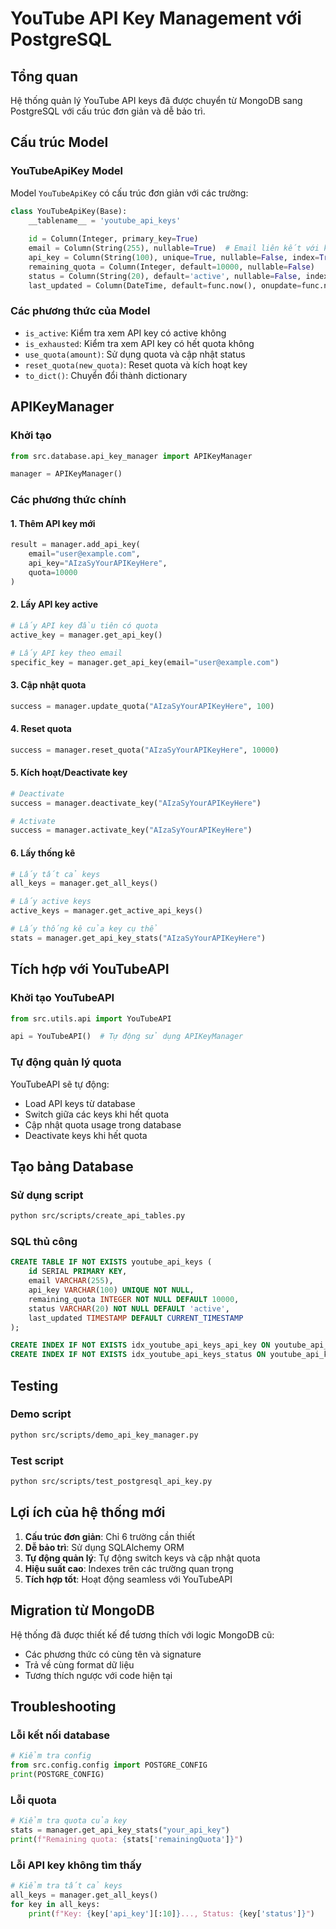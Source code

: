 # YouTube API Key Management với PostgreSQL

## Tổng quan

Hệ thống quản lý YouTube API keys đã được chuyển từ MongoDB sang PostgreSQL với cấu trúc đơn giản và dễ bảo trì.

## Cấu trúc Model

### YouTubeApiKey Model

Model `YouTubeApiKey` có cấu trúc đơn giản với các trường:

```python
class YouTubeApiKey(Base):
    __tablename__ = 'youtube_api_keys'
    
    id = Column(Integer, primary_key=True)
    email = Column(String(255), nullable=True)  # Email liên kết với key
    api_key = Column(String(100), unique=True, nullable=False, index=True)
    remaining_quota = Column(Integer, default=10000, nullable=False)
    status = Column(String(20), default='active', nullable=False, index=True)  # 'active' hoặc 'unactive'
    last_updated = Column(DateTime, default=func.now(), onupdate=func.now(), nullable=False)
```

### Các phương thức của Model

- `is_active`: Kiểm tra xem API key có active không
- `is_exhausted`: Kiểm tra xem API key có hết quota không
- `use_quota(amount)`: Sử dụng quota và cập nhật status
- `reset_quota(new_quota)`: Reset quota và kích hoạt key
- `to_dict()`: Chuyển đổi thành dictionary

## APIKeyManager

### Khởi tạo

```python
from src.database.api_key_manager import APIKeyManager

manager = APIKeyManager()
```

### Các phương thức chính

#### 1. Thêm API key mới

```python
result = manager.add_api_key(
    email="user@example.com",
    api_key="AIzaSyYourAPIKeyHere",
    quota=10000
)
```

#### 2. Lấy API key active

```python
# Lấy API key đầu tiên có quota
active_key = manager.get_api_key()

# Lấy API key theo email
specific_key = manager.get_api_key(email="user@example.com")
```

#### 3. Cập nhật quota

```python
success = manager.update_quota("AIzaSyYourAPIKeyHere", 100)
```

#### 4. Reset quota

```python
success = manager.reset_quota("AIzaSyYourAPIKeyHere", 10000)
```

#### 5. Kích hoạt/Deactivate key

```python
# Deactivate
success = manager.deactivate_key("AIzaSyYourAPIKeyHere")

# Activate
success = manager.activate_key("AIzaSyYourAPIKeyHere")
```

#### 6. Lấy thống kê

```python
# Lấy tất cả keys
all_keys = manager.get_all_keys()

# Lấy active keys
active_keys = manager.get_active_api_keys()

# Lấy thống kê của key cụ thể
stats = manager.get_api_key_stats("AIzaSyYourAPIKeyHere")
```

## Tích hợp với YouTubeAPI

### Khởi tạo YouTubeAPI

```python
from src.utils.api import YouTubeAPI

api = YouTubeAPI()  # Tự động sử dụng APIKeyManager
```

### Tự động quản lý quota

YouTubeAPI sẽ tự động:
- Load API keys từ database
- Switch giữa các keys khi hết quota
- Cập nhật quota usage trong database
- Deactivate keys khi hết quota

## Tạo bảng Database

### Sử dụng script

```bash
python src/scripts/create_api_tables.py
```

### SQL thủ công

```sql
CREATE TABLE IF NOT EXISTS youtube_api_keys (
    id SERIAL PRIMARY KEY,
    email VARCHAR(255),
    api_key VARCHAR(100) UNIQUE NOT NULL,
    remaining_quota INTEGER NOT NULL DEFAULT 10000,
    status VARCHAR(20) NOT NULL DEFAULT 'active',
    last_updated TIMESTAMP DEFAULT CURRENT_TIMESTAMP
);

CREATE INDEX IF NOT EXISTS idx_youtube_api_keys_api_key ON youtube_api_keys(api_key);
CREATE INDEX IF NOT EXISTS idx_youtube_api_keys_status ON youtube_api_keys(status);
```

## Testing

### Demo script

```bash
python src/scripts/demo_api_key_manager.py
```

### Test script

```bash
python src/scripts/test_postgresql_api_key.py
```

## Lợi ích của hệ thống mới

1. **Cấu trúc đơn giản**: Chỉ 6 trường cần thiết
2. **Dễ bảo trì**: Sử dụng SQLAlchemy ORM
3. **Tự động quản lý**: Tự động switch keys và cập nhật quota
4. **Hiệu suất cao**: Indexes trên các trường quan trọng
5. **Tích hợp tốt**: Hoạt động seamless với YouTubeAPI

## Migration từ MongoDB

Hệ thống đã được thiết kế để tương thích với logic MongoDB cũ:
- Các phương thức có cùng tên và signature
- Trả về cùng format dữ liệu
- Tương thích ngược với code hiện tại

## Troubleshooting

### Lỗi kết nối database

```python
# Kiểm tra config
from src.config.config import POSTGRE_CONFIG
print(POSTGRE_CONFIG)
```

### Lỗi quota

```python
# Kiểm tra quota của key
stats = manager.get_api_key_stats("your_api_key")
print(f"Remaining quota: {stats['remainingQuota']}")
```

### Lỗi API key không tìm thấy

```python
# Kiểm tra tất cả keys
all_keys = manager.get_all_keys()
for key in all_keys:
    print(f"Key: {key['api_key'][:10]}..., Status: {key['status']}")
``` 